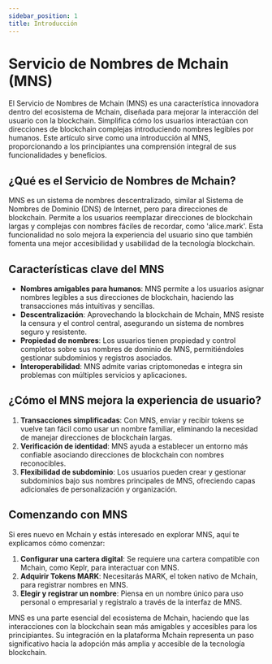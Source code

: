 ```yaml
---
sidebar_position: 1
title: Introducción
---
```


# Servicio de Nombres de Mchain (MNS)

El Servicio de Nombres de Mchain (MNS) es una característica innovadora dentro del ecosistema de Mchain, diseñada para mejorar la interacción del usuario con la blockchain. Simplifica cómo los usuarios interactúan con direcciones de blockchain complejas introduciendo nombres legibles por humanos. Este artículo sirve como una introducción al MNS, proporcionando a los principiantes una comprensión integral de sus funcionalidades y beneficios.

## ¿Qué es el Servicio de Nombres de Mchain?

MNS es un sistema de nombres descentralizado, similar al Sistema de Nombres de Dominio (DNS) de Internet, pero para direcciones de blockchain. Permite a los usuarios reemplazar direcciones de blockchain largas y complejas con nombres fáciles de recordar, como 'alice.mark'. Esta funcionalidad no solo mejora la experiencia del usuario sino que también fomenta una mejor accesibilidad y usabilidad de la tecnología blockchain.

## Características clave del MNS

- **Nombres amigables para humanos**: MNS permite a los usuarios asignar nombres legibles a sus direcciones de blockchain, haciendo las transacciones más intuitivas y sencillas.
- **Descentralización**: Aprovechando la blockchain de Mchain, MNS resiste la censura y el control central, asegurando un sistema de nombres seguro y resistente.
- **Propiedad de nombres**: Los usuarios tienen propiedad y control completos sobre sus nombres de dominio de MNS, permitiéndoles gestionar subdominios y registros asociados.
- **Interoperabilidad**: MNS admite varias criptomonedas e integra sin problemas con múltiples servicios y aplicaciones.

## ¿Cómo el MNS mejora la experiencia de usuario?

1. **Transacciones simplificadas**: Con MNS, enviar y recibir tokens se vuelve tan fácil como usar un nombre familiar, eliminando la necesidad de manejar direcciones de blockchain largas.
2. **Verificación de identidad**: MNS ayuda a establecer un entorno más confiable asociando direcciones de blockchain con nombres reconocibles.
3. **Flexibilidad de subdominio**: Los usuarios pueden crear y gestionar subdominios bajo sus nombres principales de MNS, ofreciendo capas adicionales de personalización y organización.

## Comenzando con MNS

Si eres nuevo en Mchain y estás interesado en explorar MNS, aquí te explicamos cómo comenzar:
1. **Configurar una cartera digital**: Se requiere una cartera compatible con Mchain, como Keplr, para interactuar con MNS.
2. **Adquirir Tokens MARK**: Necesitarás MARK, el token nativo de Mchain, para registrar nombres en MNS.
3. **Elegir y registrar un nombre**: Piensa en un nombre único para uso personal o empresarial y regístralo a través de la interfaz de MNS.

MNS es una parte esencial del ecosistema de Mchain, haciendo que las interacciones con la blockchain sean más amigables y accesibles para los principiantes. Su integración en la plataforma Mchain representa un paso significativo hacia la adopción más amplia y accesible de la tecnología blockchain.
